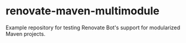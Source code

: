 # renovate-maven-multimodule

Example repository for testing Renovate Bot's support for modularized Maven projects.
